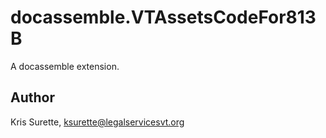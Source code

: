 # docassemble.VTAssetsCodeFor813B

A docassemble extension.

## Author

Kris Surette, ksurette@legalservicesvt.org

